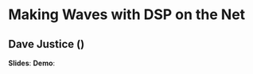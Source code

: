 # Making Waves with DSP on the Net
## Dave Justice ([](http://twitter.com/))

**Slides**: 
**Demo**:

